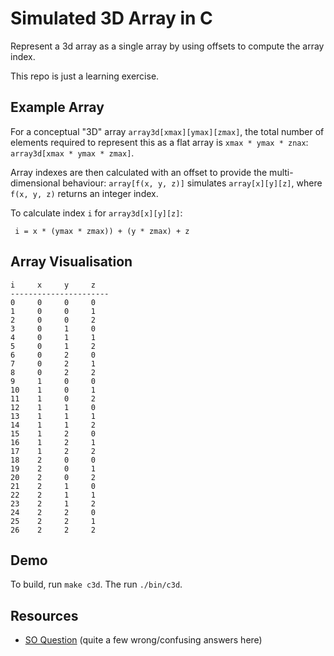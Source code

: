 Simulated 3D Array in C
=======================
Represent a 3d array as a single array by using offsets to compute the array index.

This repo is just a learning exercise.

## Example Array
For a conceptual "3D" array `array3d[xmax][ymax][zmax]`, the total number of elements required to represent this as a flat array is `xmax * ymax * znax`: `array3d[xmax * ymax * zmax]`.

Array indexes are then calculated with an offset to provide the multi-dimensional behaviour: `array[f(x, y, z)]` simulates `array[x][y][z]`, where `f(x, y, z)` returns an integer index.

To calculate index `i` for `array3d[x][y][z]`:

` i = x * (ymax * zmax)) + (y * zmax) + z`

## Array Visualisation
```
i     x     y     z
----------------------
0     0     0     0
1     0     0     1
2     0     0     2
3     0     1     0
4     0     1     1
5     0     1     2
6     0     2     0
7     0     2     1
8     0     2     2
9     1     0     0
10    1     0     1
11    1     0     2
12    1     1     0
13    1     1     1
14    1     1     2
15    1     2     0
16    1     2     1
17    1     2     2
18    2     0     0
19    2     0     1
20    2     0     2
21    2     1     0
22    2     1     1
23    2     1     2
24    2     2     0
25    2     2     1
26    2     2     2
```
## Demo

To build, run `make c3d`. The run `./bin/c3d`.
## Resources
* [SO Question][1] (quite a few wrong/confusing answers here)

[1]: https://stackoverflow.com/questions/7367770/how-to-flatten-or-index-3d-array-in-1d-array

